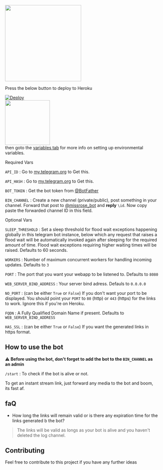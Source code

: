  <a href="https://telegram.me/A2z_tech">
    <img src="https://di5qs4dv32t01.cloudfront.net/wp-content/uploads/2021/12/telegram-34.jpg" width="250">
  </a><br>

Press the below button to deploy to Heroku

[![Deploy](https://www.herokucdn.com/deploy/button.svg)](https://heroku.com/deploy?template=https://github.com/Kunal8445/filestream/)
<a href="https://youtu.be/2MFOUs2vKz8"><br>
  <img src="https://img.shields.io/badge/How%20to-Deploy-red?logo=youtube" width="147">
</a><br>
then goto the <a href="#mandatory-vars">variables tab</a> for more info on setting up environmental variables.



Required Vars

`API_ID` : Go to [my.telegram.org](https://my.telegram.org) to Get this.

`API_HASH` : Go to [my.telegram.org](https://my.telegram.org) to Get this.

`BOT_TOKEN` : Get the bot token from [@BotFather](https://telegram.dog/BotFather)

`BIN_CHANNEL` : Create a new channel (private/public), post something in your channel. Forward that post to [@missrose_bot](https://telegram.dog/MissRose_bot) and **reply** `\id`. Now copy paste the forwarded channel ID in this field. 


Optional Vars

`SLEEP_THRESHOLD` : Set a sleep threshold for flood wait exceptions happening globally in this telegram bot instance, below which any request that raises a flood wait will be automatically invoked again after sleeping for the required amount of time. Flood wait exceptions requiring higher waiting times will be raised. Defaults to 60 seconds.

`WORKERS` : Number of maximum concurrent workers for handling incoming updates. Defaults to `3`

`PORT` : The port that you want your webapp to be listened to. Defaults to `8080`

`WEB_SERVER_BIND_ADDRESS` : Your server bind adress. Defauls to `0.0.0.0`

`NO_PORT` : (can be either `True` or `False`) If you don't want your port to be displayed. You should point your `PORT` to `80` (http) or `443` (https) for the links to work. Ignore this if you're on Heroku.

`FQDN` :  A Fully Qualified Domain Name if present. Defaults to `WEB_SERVER_BIND_ADDRESS`

`HAS_SSL` : (can be either `True` or `False`) If you want the generated links in https format.
## How to use the bot

:warning: **Before using the  bot, don't forget to add the bot to the `BIN_CHANNEL` as an admin**
 
`/start` : To check if the bot is alive or not.

To get an instant stream link, just forward any media to the bot and boom, its fast af.

## faQ

- How long the links will remain valid or is there any expiration time for the links generated b the bot?
> The links will be valid as longs as your bot is alive and you haven't deleted the log channel.

## Contributing

Feel free to contribute to this project if you have any further ideas
